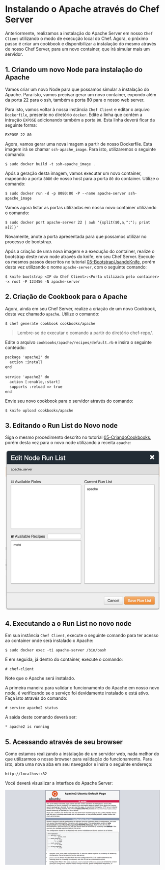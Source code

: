 # Instalando o Apache através do Chef Server

Anteriormente, realizamos a instalação do Apache Server em nosso `Chef Client` utilizando o modo de execução local do Chef. Agora, o próximo passo é criar um cookbook e disponibilizar a instalação do mesmo através de nosso Chef Server, para um novo container, que irá simular mais um servidor.

## 1. Criando um novo Node para instalação do Apache

Vamos criar um novo Node para que possamos simular a instalação do Apache. Para isto, vamos precisar gerar um novo container, expondo além da porta 22 para o ssh, também a porta 80 para o nosso web server.

Para isto, vamos voltar à nossa instância `Chef Client` e editar o arquivo `Dockerfile`, presente no diretório `docker`. Edite a linha que contém a intrução `EXPOSE` adicionando também a porta `80`. Esta linha deverá ficar da seguinte forma:

    EXPOSE 22 80

Agora, vamos gerar uma nova imagem a partir de nosso Dockerfile. Esta imagem irá se chamar `ssh-apache_image`. Para isto, utilizaremos o seguinte comando:

    $ sudo docker build -t ssh-apache_image .

Após a geração desta imagem, vamos executar um novo container, mapeando a porta `8080` de nosso host para a porta `80` do container. Utilize o comando:

    $ sudo docker run -d -p 8080:80 -P --name apache-server ssh-apache_image

Vamos agora listar as portas utilizadas em nosso novo container utilizando o comando:

    $ sudo docker port apache-server 22 | awk '{split($0,a,":"); print a[2]}'

Novamente, anote a porta apresentada para que possamos utilizar no processo de bootstrap.

Após a criação de uma nova imagem e a execução do container, realize o bootstrap deste novo node através do knife, em seu Chef Server. Execute os mesmos passos descritos no tutorial [05-BootstrapUsandoKnife](/05-BootstrapUsandoKnife/), porém desta vez utilizando o nome `apache-server`, com o seguinte comando:

    $ knife bootstrap <IP do Chef Client>:<Porta utilizada pelo container> -x root -P 123456 -N apache-server

## 2. Criação de Cookbook para o Apache

Agora, ainda em seu Chef Server, realize a criação de um novo Cookbook, desta vez chamado `apache`. Utilize o comando:

    $ chef generate cookbook cookbooks/apache

>Lembre-se de executar o comando a partir do diretório chef-repo/.

Edite o arquivo `cookbooks/apache/recipes/default.rb` e insira o seguinte conteúdo:

    package 'apache2' do
      action :install
    end

    service 'apache2' do
      action [:enable,:start]
      supports :reload => true
    end


Envie seu novo cookbook para o servidor através do comando:

    $ knife upload cookbooks/apache

## 3. Editando o Run List do Novo node

Siga o mesmo procedimento descrito no tutorial [05-CriandoCookbooks](/05-CriandoCookbooks/), porém desta vez para o novo node utilizando a receita `apache`:

![apache_run_list](/07-InstalandoApache/images/apache_run_list.png)

## 4. Executando a o Run List no novo node

Em sua instância `Chef Client`, execute o seguinte comando para ter acesso ao container onde será instalado o Apache:

    $ sudo docker exec -ti apache-server /bin/bash

E em seguida, já dentro do container, execute o comando:

    # chef-client

Note que o Apache será instalado.

A primeira maneira para validar o funcionamento do Apache em nosso novo node, é verificando se o serviço foi devidamente instalado e está ativo. Faça isto através do comando:

    # service apache2 status

A saída deste comando deverá ser:

    * apache2 is running

## 5. Acessando através de seu browser

Como estamos realizando a instalação de um servidor web, nada melhor do que utilizarmos o nosso browser para validação do funcionamento. Para isto, abra uma nova aba em seu navegador e insira o seguinte endereço:

    http://localhost:82

Você deverá visualizar a interface do Apache Server:

![apache server](/07-InstalandoApache/images/apache_server.png)
